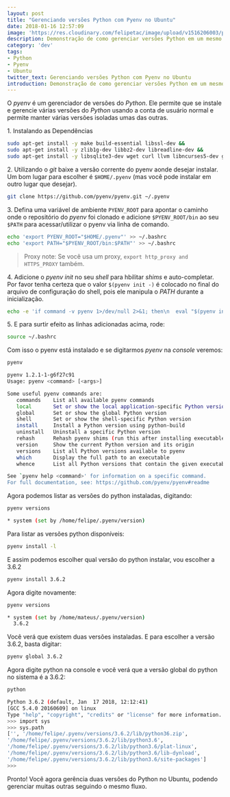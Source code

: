 ```yaml
---
layout: post
title: "Gerenciando versões Python com Pyenv no Ubuntu"
date: 2018-01-16 12:57:09
image: 'https://res.cloudinary.com/felipetac/image/upload/v1516206003/python-2-vs-python-3_e37ck9.png'
description: Demonstração de como gerenciar versões Python em um mesmo ambiente Ubuntu utilizando Pyenv.
category: 'dev'
tags:
- Python
- Pyenv
- Ubuntu
twitter_text: Gerenciando versões Python com Pyenv no Ubuntu
introduction: Demonstração de como gerenciar versões Python em um mesmo ambiente Ubuntu utilizando Pyenv.
---
```

O _pyenv_ é um gerenciador de versões do _Python_. Ele permite que se instale e gerencie várias versões do _Python_ usando a conta de usuário normal e permite manter várias versões isoladas umas das outras.

1\. Instalando as Dependências

```bash
sudo apt-get install -y make build-essential libssl-dev && 
sudo apt-get install -y zlib1g-dev libbz2-dev libreadline-dev && 
sudo apt-get install -y libsqlite3-dev wget curl llvm libncurses5-dev git
```

2\. Utilizando o _git_ baixe a versão corrente do pyenv aonde desejar instalar. Um bom lugar para escolher é ```$HOME/.pyenv``` (mas você pode instalar em outro lugar que desejar).

```bash
git clone https://github.com/pyenv/pyenv.git ~/.pyenv
```

3\. Defina uma variável de ambiente ```PYENV_ROOT``` para apontar o caminho onde o repositório do _pyenv_ foi clonado e adicione ```$PYENV_ROOT/bin``` ao seu ```$PATH``` para acessar/utilizar o pyenv via linha de comando.

```bash
echo 'export PYENV_ROOT="$HOME/.pyenv"' >> ~/.bashrc
echo 'export PATH="$PYENV_ROOT/bin:$PATH"' >> ~/.bashrc
```

>Proxy note: Se você usa um proxy, ```export http_proxy and HTTPS_PROXY``` também.

4\. Adicione o _pyenv init_ no seu _shell_ para hbilitar _shims_ e auto-completar. Por favor tenha certeza que o valor ```$(pyenv init -)``` é colocado no final do arquivo de configuração do shell, pois ele manipula o _PATH_ durante a inicialização.

```bash
echo -e 'if command -v pyenv 1>/dev/null 2>&1; then\n  eval "$(pyenv init -)"\nfi' >> ~/.bashrc
```

5\. E para surtir efeito as linhas adicionadas acima, rode:

```bash
source ~/.bashrc
```

Com isso o pyenv está instalado e se digitarmos _pyenv_ na _console_ veremos:

```bash
pyenv

pyenv 1.2.1-1-g6f27c91
Usage: pyenv <command> [<args>]

Some useful pyenv commands are:
   commands    List all available pyenv commands
   local       Set or show the local application-specific Python version
   global      Set or show the global Python version
   shell       Set or show the shell-specific Python version
   install     Install a Python version using python-build
   uninstall   Uninstall a specific Python version
   rehash      Rehash pyenv shims (run this after installing executables)
   version     Show the current Python version and its origin
   versions    List all Python versions available to pyenv
   which       Display the full path to an executable
   whence      List all Python versions that contain the given executable

See `pyenv help <command>' for information on a specific command.
For full documentation, see: https://github.com/pyenv/pyenv#readme
```

Agora podemos listar as versões do python instaladas, digitando:

```bash
pyenv versions

* system (set by /home/felipe/.pyenv/version)
```

Para listar as versões python disponíveis:

```bash
pyenv install -l
```

E assim podemos escolher qual versão do python instalar, vou escolher a 3.6.2

```bash
pyenv install 3.6.2
```

Agora digite novamente:

```bash
pyenv versions

* system (set by /home/mateus/.pyenv/version)
  3.6.2
```

Você verá que existem duas versões instaladas. E para escolher a versão 3.6.2, basta digitar:

```bash
pyenv global 3.6.2
```

Agora digite python na console e você verá que a versão global do python no sistema é a 3.6.2:

```bash
python

Python 3.6.2 (default, Jan  17 2018, 12:12:41)
[GCC 5.4.0 20160609] on linux
Type "help", "copyright", "credits" or "license" for more information.
>>> import sys
>>> sys.path
['', '/home/felipe/.pyenv/versions/3.6.2/lib/python36.zip',
'/home/felipe/.pyenv/versions/3.6.2/lib/python3.6',
'/home/felipe/.pyenv/versions/3.6.2/lib/python3.6/plat-linux',
'/home/felipe/.pyenv/versions/3.6.2/lib/python3.6/lib-dynload',
'/home/felipe/.pyenv/versions/3.6.2/lib/python3.6/site-packages']
>>>
```

Pronto! Você agora gerência duas versões do Python no Ubuntu, podendo gerenciar muitas outras seguindo o mesmo fluxo.
